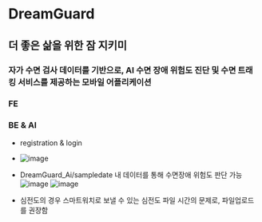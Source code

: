 # DreamGuard
## 더 좋은 삶을 위한 잠 지키미
### 자가 수면 검사 데이터를 기반으로, AI 수면 장애 위험도 진단 및 수면 트래킹 서비스를 제공하는 모바일 어플리케이션


### FE

### BE & AI
- registration & login
- ![image](https://github.com/jeaniejan/Capston/assets/121528605/d46403e3-0e4b-4570-82e1-24db8d6fad0f)

- DreamGuard_Ai/sampledate 내 데이터를 통해 수면장애 위험도 판단 가능
![image](https://github.com/jeaniejan/Capston/assets/121528605/accf360b-4727-44ba-a218-2a827850dc00)
![image](https://github.com/jeaniejan/Capston/assets/121528605/4860baab-4d99-42e3-af40-feae234fc6ae)

- 심전도의 경우 스마트워치로 보낼 수 있는 심전도 파일 시간의 문제로, 파일업로드를 권장함 
